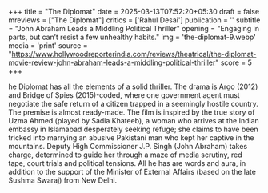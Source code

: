 +++
title = "The Diplomat"
date = 2025-03-13T07:52:20+05:30
draft = false
mreviews = ["The Diplomat"]
critics = ['Rahul Desai']
publication = ''
subtitle = "John Abraham Leads a Middling Political Thriller"
opening = "Engaging in parts, but can’t resist a few unhealthy habits."
img = 'the-diplomat-9.webp'
media = 'print'
source = "https://www.hollywoodreporterindia.com/reviews/theatrical/the-diplomat-movie-review-john-abraham-leads-a-middling-political-thriller"
score = 5
+++

he Diplomat has all the elements of a solid thriller. The drama is Argo (2012) and Bridge of Spies (2015)-coded, where one government agent must negotiate the safe return of a citizen trapped in a seemingly hostile country. The premise is almost ready-made. The film is inspired by the true story of Uzma Ahmed (played by Sadia Khateeb), a woman who arrives at the Indian embassy in Islamabad desperately seeking refuge; she claims to have been tricked into marrying an abusive Pakistani man who kept her captive in the mountains. Deputy High Commissioner J.P. Singh (John Abraham) takes charge, determined to guide her through a maze of media scrutiny, red tape, court trials and political tensions. All he has are words and aura, in addition to the support of the Minister of External Affairs (based on the late Sushma Swaraj) from New Delhi.
